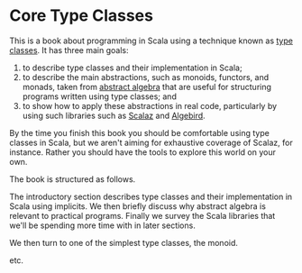 # Core Type Classes

This is a book about programming in Scala using a technique known as [type classes](http://en.wikipedia.org/wiki/Type_class). It has three main goals:

1. to describe type classes and their implementation in Scala;
2. to describe the main abstractions, such as monoids, functors, and monads, taken from [abstract algebra](http://en.wikipedia.org/wiki/Abstract_algebra) that are useful for structuring programs written using type classes; and
3. to show how to apply these abstractions in real code, particularly by using such libraries such as [Scalaz](https://github.com/scalaz/scalaz) and [Algebird](https://github.com/twitter/algebird).

By the time you finish this book you should be comfortable using type classes in Scala, but we aren't aiming for exhaustive coverage of Scalaz, for instance. Rather you should have the tools to explore this world on your own.

The book is structured as follows.

The introductory section describes type classes and their implementation in Scala using implicits. We then briefly discuss why abstract algebra is relevant to practical programs. Finally we survey the Scala libraries that we'll be spending more time with in later sections.

We then turn to one of the simplest type classes, the monoid.

etc.
